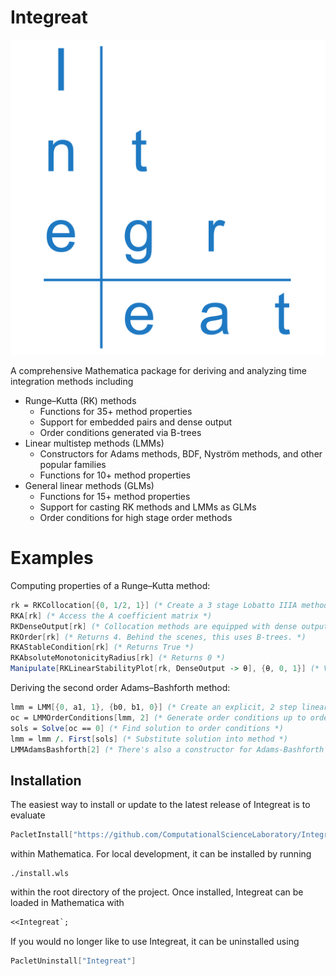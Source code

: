 # Integreat

![Integreat](Logo/logo.svg)

A comprehensive Mathematica package for deriving and analyzing time integration methods including

- Runge–Kutta (RK) methods
  - Functions for 35+ method properties
  - Support for embedded pairs and dense output
  - Order conditions generated via B-trees
- Linear multistep methods (LMMs)
  - Constructors for Adams methods, BDF, Nyström methods, and other popular families
  - Functions for 10+ method properties
- General linear methods (GLMs)
  - Functions for 15+ method properties
  - Support for casting RK methods and LMMs as GLMs
  - Order conditions for high stage order methods

# Examples

Computing properties of a Runge–Kutta method:

```mathematica
rk = RKCollocation[{0, 1/2, 1}] (* Create a 3 stage Lobatto IIIA method *)
RKA[rk] (* Access the A coefficient matrix *)
RKDenseOutput[rk] (* Collocation methods are equipped with dense output *)
RKOrder[rk] (* Returns 4. Behind the scenes, this uses B-trees. *)
RKAStableCondition[rk] (* Returns True *)
RKAbsoluteMonotonicityRadius[rk] (* Returns 0 *)
Manipulate[RKLinearStabilityPlot[rk, DenseOutput -> θ], {θ, 0, 1}] (* View the stability region of the dense output solution for different values of θ *)
```

Deriving the second order Adams–Bashforth method:

```mathematica
lmm = LMM[{0, a1, 1}, {b0, b1, 0}] (* Create an explicit, 2 step linear multistep method *)
oc = LMMOrderConditions[lmm, 2] (* Generate order conditions up to order 2 *)
sols = Solve[oc == 0] (* Find solution to order conditions *)
lmm = lmm /. First[sols] (* Substitute solution into method *)
LMMAdamsBashforth[2] (* There's also a constructor for Adams-Bashforth methods *)
```

## Installation

The easiest way to install or update to the latest release of Integreat is to evaluate

```mathematica
PacletInstall["https://github.com/ComputationalScienceLaboratory/Integreat/releases/latest/download/Integreat.paclet"]
```

within Mathematica.  For local development, it can be installed by running

```shell
./install.wls
```

within the root directory of the project. Once installed, Integreat can be loaded in Mathematica with

```mathematica
<<Integreat`;
```

If you would no longer like to use Integreat, it can be uninstalled using

```mathematica
PacletUninstall["Integreat"]
```
